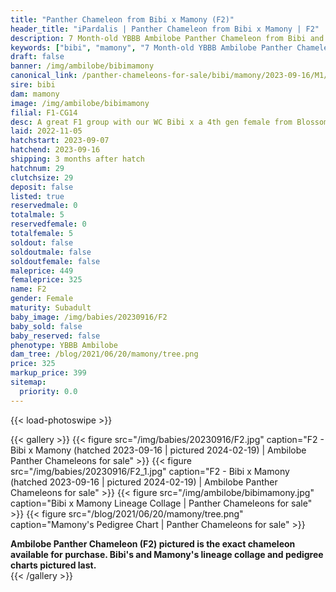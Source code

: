 ```yaml
---
title: "Panther Chameleon from Bibi x Mamony (F2)"
header_title: "iPardalis | Panther Chameleon from Bibi x Mamony | F2"
description: 7 Month-old YBBB Ambilobe Panther Chameleon from Bibi and Mamony. A great F1 group with our WC Bibi x a 4th gen female from Blossom x Amarillo. We've included sire and dam dendrograms if available, but you can view our Bibi or Mamony breeder pages for more information.
keywords: ["bibi", "mamony", "7 Month-old YBBB Ambilobe Panther Chameleon", "baby chameleons for sale", "buy panther chameleon", "panther for sale", "ambilobe panther chameleons for sale", "ambilobe panther chameleon for sale"]
draft: false
banner: /img/ambilobe/bibimamony
canonical_link: /panther-chameleons-for-sale/bibi/mamony/2023-09-16/M1/
sire: bibi
dam: mamony
image: /img/ambilobe/bibimamony
filial: F1-CG14
desc: A great F1 group with our WC Bibi x a 4th gen female from Blossom x Amarillo.
laid: 2022-11-05
hatchstart: 2023-09-07
hatchend: 2023-09-16
shipping: 3 months after hatch
hatchnum: 29
clutchsize: 29
deposit: false
listed: true
reservedmale: 0
totalmale: 5
reservedfemale: 0
totalfemale: 5
soldout: false
soldoutmale: false
soldoutfemale: false
maleprice: 449
femaleprice: 325
name: F2
gender: Female
maturity: Subadult
baby_image: /img/babies/20230916/F2
baby_sold: false
baby_reserved: false
phenotype: YBBB Ambilobe
dam_tree: /blog/2021/06/20/mamony/tree.png
price: 325
markup_price: 399
sitemap: 
  priority: 0.0
---
```


{{< load-photoswipe >}}

{{< gallery >}}
  {{< figure src="/img/babies/20230916/F2.jpg" caption="F2 - Bibi x Mamony (hatched 2023-09-16 | pictured 2024-02-19) | Ambilobe Panther Chameleons for sale" >}}
  {{< figure src="/img/babies/20230916/F2_1.jpg" caption="F2 - Bibi x Mamony (hatched 2023-09-16 | pictured 2024-02-19) | Ambilobe Panther Chameleons for sale" >}}
  {{< figure src="/img/ambilobe/bibimamony.jpg" caption="Bibi x Mamony Lineage Collage | Panther Chameleons for sale" >}}
  {{< figure src="/blog/2021/06/20/mamony/tree.png" caption="Mamony's Pedigree Chart | Panther Chameleons for sale" >}}
  <figcaption itemprop="description"><strong>Ambilobe Panther Chameleon (F2) pictured is the exact chameleon available for purchase. Bibi's and Mamony's lineage collage and pedigree charts pictured last.</strong></figcaption>
{{< /gallery >}}
